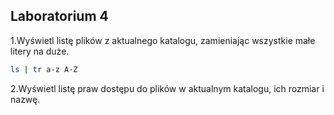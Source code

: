 ## Laboratorium 4

1\.Wyświetl listę plików z aktualnego katalogu, zamieniając wszystkie małe litery na duże. 

```sh
ls | tr a-z A-Z
```

2\.Wyświetl listę praw dostępu do plików w aktualnym katalogu, ich rozmiar i nazwę.

```sh
